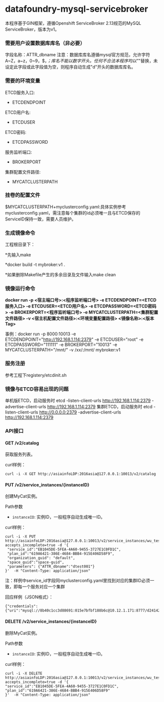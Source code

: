 # datafoundry-mysql-servicebroker
本程序基于GIN框架，遵循Openshift ServiceBroker 2.13规范的MySQL ServiceBroker，版本为v1。


### 需要用户设置数据库库名（非必要）
字段名称：ATTR_dbname
注意：数据库库名遵循mysql官方规范，允许字符A~Z，a~z，0~9，$，_；库名不能以数字开头。任何不合法本程序均以"_"替换，未设定此字段或此字段值为空，则程序自动生成"d"开头的数据库库名。


### 需要的环境变量

ETCD服务入口:
* ETCDENDPOINT

ETCD用户名:
* ETCDUSER

ETCD密码:
* ETCDPASSWORD

服务监听端口:
* BROKERPORT

集群配置文件路径:
* MYCATCLUSTERPATH


### 挂卷的配置文件

$MYCATCLUSTERPATH+myclusterconfig.yaml:具体实例参考myclusterconfig.yaml，需注意每个集群的id必须唯一且与ETCD保存的ServiceID保持一致，需要人员维护。


### 生成镜像命令

工程根目录下：

*先输入make

*docker build -t mybroker:v1 .

*如果删除Makefile产生的多余目录及文件输入make clean



### 镜像运行命令

**docker run -p <宿主端口号>:<程序监听端口号> -e ETCDENDPOINT=<ETCD服务入口> -e ETCDUSER=<ETCD用户名> -e ETCDPASSWORD=<ETCD密码> -e BROKERPORT=<程序监听端口号> -e MYCATCLUSTERPATH=<集群配置文件路径> -v <宿主机配置文件路径>:<环境变量配置路径> <镜像名称>:<版本Tag>**

事例：docker run -p 8000:10013 -e ETCDENDPOINT="http://192.168.1.114:2379" -e ETCDUSER="root" -e ETCDPASSWORD="111111" -e BROKERPORT="10013" -e MYCATCLUSTERPATH="/mnt/" -v /xx/:/mnt/ mybroker:v1



### 服务注册

参考工程下registery/etcdinit.sh


### 镜像与ETCD容易出现的问题

单机版ETCD，启动服务时
etcd  -listen-client-urls  http://192.168.1.114:2379  -advertise-client-urls  http://192.168.1.114:2379
集群ETCD，启动服务时
etcd  -listen-client-urls  http://0.0.0.0:2379  -advertise-client-urls  http://192.168.1.114:2379


### API接口

#### GET /v2/catalog

获取服务列表。

curl样例：
```
curl -i -X GET http://asiainfoLDP:2016asia@127.0.0.1:10013/v2/catalog
```


#### PUT /v2/service_instances/{instanceID}

创建MyCat实例。

Path参数
* `instanceID`: 实例ID，一般程序自动生成唯一ID。

curl样例：
```
curl -i -X PUT http://asiainfoLDP:2016asia@127.0.0.1:10013/v2/service_instances/wu_test_001?accepts_incomplete=true -d '{
 "service_id":"EB1045DE-5FEA-4A60-9455-3727E1C0FD1C",
 "plan_id":"619A6421-386E-4684-BBB4-915E406D58F9",
 "organization_guid": "default",
 "space_guid":"space-guid",
 "parameters": {"ATTR_dbname":"dtest001"}
}'  -H "Content-Type: application/json"
```
注：样例中service_id字段同myclusterconfig.yaml里找到对应的集群ID必须一致，即每一个服务对应一个集群

回应样例（JSON格式）：
```
{"credentials":{"uri":"mysql://8b40c1cc3d88691:015e7bfbf188b6c@10.12.1.171:8777/d24142a599deb70f","host":"10.12.1.171","port":"8777","username":"8b40c1cc3d88691","password":"015e7bfbf188b6c","name":"d24142a599deb70f"}}
```


#### DELETE /v2/service_instances/{instanceID}

删除MyCat实例。

Path参数
* `instanceID`: 实例ID，一般程序自动生成唯一ID。

curl样例：
```
curl -i -X DELETE http://asiainfoLDP:2016asia@127.0.0.1:10013/v2/service_instances/wu_test_001?accepts_incomplete=true -d '{
"service_id":"EB1045DE-5FEA-4A60-9455-3727E1C0FD1C",
"plan_id":"619A6421-386E-4684-BBB4-915E406D58F9"
}'  -H "Content-Type: application/json"
```
